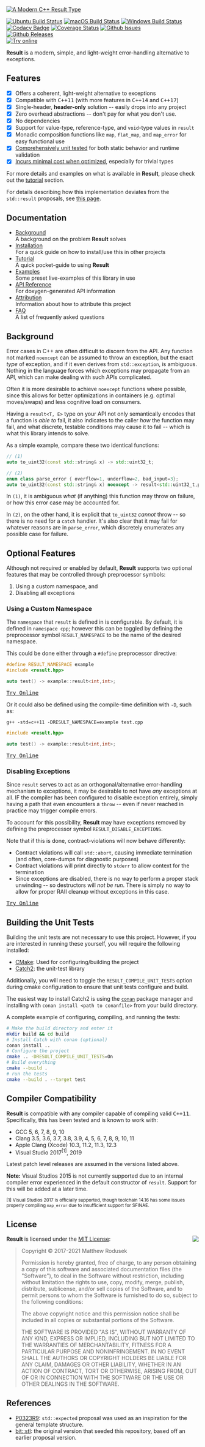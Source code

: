 [![A Modern C++ Result Type](doc/feature-preview-banner.gif)](https://github.com/bitwizeshift/result/releases)

[![Ubuntu Build Status](https://github.com/bitwizeshift/result/workflows/Ubuntu/badge.svg?branch=master)](https://github.com/bitwizeshift/result/actions?query=workflow%3AUbuntu)
[![macOS Build Status](https://github.com/bitwizeshift/result/workflows/macOS/badge.svg?branch=master)](https://github.com/bitwizeshift/result/actions?query=workflow%3AmacOS)
[![Windows Build Status](https://github.com/bitwizeshift/result/workflows/Windows/badge.svg?branch=master)](https://github.com/bitwizeshift/result/actions?query=workflow%3AWindows)
[![Codacy Badge](https://app.codacy.com/project/badge/Grade/e163a49b3b2e4f1e953c32b7cbbb2f28)](https://www.codacy.com/gh/bitwizeshift/result/dashboard?utm_source=github.com&amp;utm_medium=referral&amp;utm_content=bitwizeshift/result&amp;utm_campaign=Badge_Grade)
[![Coverage Status](https://coveralls.io/repos/github/bitwizeshift/result/badge.svg?branch=master)](https://coveralls.io/github/bitwizeshift/result?branch=master)
[![Github Issues](https://img.shields.io/github/issues/bitwizeshift/result.svg)](http://github.com/bitwizeshift/result/issues)
<br>
[![Github Releases](https://img.shields.io/github/v/release/bitwizeshift/result.svg?include_prereleases)](https://github.com/bitwizeshift/result/releases)
<br>
[![Try online](https://img.shields.io/badge/try-online-blue.svg)](https://godbolt.org/z/qG11qK)

**Result** is a modern, simple, and light-weight error-handling alternative to exceptions.

## Features

* [x] Offers a coherent, light-weight alternative to exceptions
* [x] Compatible with <kbd>C++11</kbd> (with more features in <kbd>C++14</kbd> and <kbd>C++17</kbd>)
* [x] Single-header, **header-only** solution -- easily drops into any project
* [x] Zero overhead abstractions -- don't pay for what you don't use.
* [x] No dependencies
* [x] Support for value-type, reference-type, and `void`-type values in `result`
* [x] Monadic composition functions like `map`, `flat_map`, and `map_error` for
      easy functional use
* [x] [Comprehensively unit tested](https://coveralls.io/github/bitwizeshift/result?branch=master) for both static
      behavior and runtime validation
* [x] [Incurs minimal cost when optimized](https://godbolt.org/z/TsonT1), especially for trivial types

For more details and examples on what is available in **Result**, please
check out the [tutorial](doc/tutorial.md) section.

For details describing how this implementation deviates from the
`std::result` proposals, see [this page](doc/deviations-from-proposal.md).

## Documentation

* [Background](#background) \
  A background on the problem **Result** solves
* [Installation](doc/installing.md) \
  For a quick guide on how to install/use this in other projects
* [Tutorial](doc/tutorial.md) \
  A quick pocket-guide to using **Result**
* [Examples](doc/examples.md) \
  Some preset live-examples of this library in use
* [API Reference](https://bitwizeshift.github.io/result/api/latest/) \
  For doxygen-generated API information
* [Attribution](doc/legal.md) \
  Information about how to attribute this project
* [FAQ](doc/faq.md) \
  A list of frequently asked questions

## Background

Error cases in C++ are often difficult to discern from the API. Any function
not marked `noexcept` can be assumed to throw an exception, but the exact _type_
of exception, and if it even derives from `std::exception`, is ambiguous.
Nothing in the language forces which exceptions may propagate from an API, which
can make dealing with such APIs complicated.

Often it is more desirable to achieve `noexcept` functions where possible, since
this allows for better optimizations in containers (e.g. optimal moves/swaps)
and less cognitive load on consumers.

Having a `result<T, E>` type on your API not only semantically encodes that
a function is _able to_ fail, it also indicates to the caller _how_ the function
may fail, and what discrete, testable conditions may cause it to fail -- which
is what this library intends to solve.

As a simple example, compare these two identical functions:

```cpp
// (1)
auto to_uint32(const std::string& x) -> std::uint32_t;

// (2)
enum class parse_error { overflow=1, underflow=2, bad_input=3};
auto to_uint32(const std::string& x) noexcept -> result<std::uint32_t,parse_error>;
```

In `(1)`, it is ambiguous _what_ (if anything) this function may throw on
failure, or how this error case may be accounted for.

In `(2)`, on the other hand, it is explicit that `to_uint32` _cannot_ throw --
so there is no need for a `catch` handler. It's also clear that it may fail for
whatever reasons are in `parse_error`, which discretely enumerates any possible
case for failure.

## Optional Features

Although not required or enabled by default, **Result** supports two optional
features that may be controlled through preprocessor symbols:

1. Using a custom namespace, and
2. Disabling all exceptions

### Using a Custom Namespace

The `namespace` that `result` is defined in is configurable. By default,
it is defined in `namespace cpp`; however this can be toggled by defining
the preprocessor symbol `RESULT_NAMESPACE` to be the name of the desired
namespace.

This could be done either through a `#define` preprocessor directive:

```cpp
#define RESULT_NAMESPACE example
#include <result.hpp>

auto test() -> example::result<int,int>;
```

<kbd>[Try Online](https://godbolt.org/z/Pe7e6e)</kbd>

Or it could also be defined using the compile-time definition with `-D`, such
as:

`g++ -std=c++11 -DRESULT_NAMESPACE=example test.cpp`

```cpp
#include <result.hpp>

auto test() -> example::result<int,int>;
```

<kbd>[Try Online](https://godbolt.org/z/Kxf8nr)</kbd>

### Disabling Exceptions

Since `result` serves to act as an orthogonal/alternative error-handling
mechanism to exceptions, it may be desirable to not have _any_ exceptions at
all. IF the compiler has been configured to disable exception entirely, simply
having a path that even encounters a `throw` -- even if never reached in
practice may trigger compile errors.

To account for this possibility, **Result** may have exceptions removed by
defining the preprocessor symbol `RESULT_DISABLE_EXCEPTIONS`.

Note that if this is done, contract-violations will now behave differently:

* Contract violations will call `std::abort`, causing immediate termination
  (and often, core-dumps for diagnostic purposes)
* Contract violations will print directly to `stderr` to allow context for the
  termination
* Since exceptions are disabled, there is no way to perform a proper stack
  unwinding -- so destructors will _not be run_. There is simply no way to
  allow for proper RAII cleanup without exceptions in this case.

<kbd>[Try Online](https://godbolt.org/z/9sYrec)</kbd>

## Building the Unit Tests

Building the unit tests are not necessary to use this project. However, if
you are interested in running these yourself, you will require
the following installed:

* [CMake](https://cmake.org): Used for configuring/building the project
* [Catch2](https://github.com/catchorg/Catch2): the unit-test library

Additionally, you will need to toggle the `RESULT_COMPILE_UNIT_TESTS` option
during cmake configuration to ensure that unit tests configure and build.

The easiest way to install Catch2 is using the [`conan`](https://conan.io/index.html)
package manager and installing with `conan install <path to conanfile>` from your
build directory.

A complete example of configuring, compiling, and running the tests:

```sh
# Make the build directory and enter it
mkdir build && cd build
# Install Catch with conan (optional)
conan install ..
# Configure the project
cmake .. -DRESULT_COMPILE_UNIT_TESTS=On
# Build everything
cmake --build .
# run the tests
cmake --build . --target test
```

## Compiler Compatibility

**Result** is compatible with any compiler capable of compiling valid
<kbd>C++11</kbd>. Specifically, this has been tested and is known to work
with:

* GCC 5, 6, 7, 8, 9, 10
* Clang 3.5, 3.6, 3.7, 3.8, 3.9, 4, 5, 6, 7, 8, 9, 10, 11
* Apple Clang (Xcode) 10.3, 11.2, 11.3, 12.3
* Visual Studio 2017<sup>[1]</sup>, 2019

Latest patch level releases are assumed in the versions listed above.

**Note:** Visual Studios 2015 is not currently supported due to an internal
compiler error experienced in the default constructor of `result`. Support for
this will be added at a later time.

<sup>[1] Visual Studios 2017 is officially supported, though toolchain 14.16
has some issues properly compiling `map_error` due to insufficient support for
SFINAE.</sup>

## License

<img align="right" src="http://opensource.org/trademarks/opensource/OSI-Approved-License-100x137.png">

**Result** is licensed under the
[MIT License](http://opensource.org/licenses/MIT):

> Copyright &copy; 2017-2021 Matthew Rodusek
>
> Permission is hereby granted, free of charge, to any person obtaining a copy
> of this software and associated documentation files (the "Software"), to deal
> in the Software without restriction, including without limitation the rights
> to use, copy, modify, merge, publish, distribute, sublicense, and/or sell
> copies of the Software, and to permit persons to whom the Software is
> furnished to do so, subject to the following conditions:
>
> The above copyright notice and this permission notice shall be included in all
> copies or substantial portions of the Software.
>
> THE SOFTWARE IS PROVIDED "AS IS", WITHOUT WARRANTY OF ANY KIND, EXPRESS OR
> IMPLIED, INCLUDING BUT NOT LIMITED TO THE WARRANTIES OF MERCHANTABILITY,
> FITNESS FOR A PARTICULAR PURPOSE AND NONINFRINGEMENT. IN NO EVENT SHALL THE
> AUTHORS OR COPYRIGHT HOLDERS BE LIABLE FOR ANY CLAIM, DAMAGES OR OTHER
> LIABILITY, WHETHER IN AN ACTION OF CONTRACT, TORT OR OTHERWISE, ARISING FROM,
> OUT OF OR IN CONNECTION WITH THE SOFTWARE OR THE USE OR OTHER DEALINGS IN THE
> SOFTWARE.

## References

* [P0323R9](http://www.open-std.org/jtc1/sc22/wg21/docs/papers/2019/p0323r9.html):
  `std::expected` proposal was used as an inspiration for the general template
  structure.
* [bit::stl](https://github.com/bitwizeshift/bit-stl/blob/20f41988d64e1c4820175e32b4b7478bcc3998b7/include/bit/stl/utilities/expected.hpp): the original version that seeded this repository, based off an earlier proposal version.
